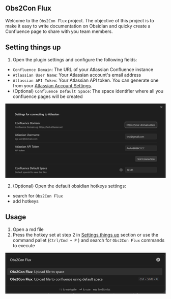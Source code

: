 ## Obs2Con Flux

Welcome to the `Obs2Con Flux` project. The objective of this project is to make it easy to write documentation on Obsidian and quicky create a Confluence page to share with you team members.

## Setting things up

1. Open the plugin settings and configure the following fields:

-   `Confluence Domain`: The URL of your Atlassian Confluence instance
-   `Atlassian User Name`: Your Atlassian account's email address
-   `Atlassian API Token`: Your Atlassian API token. You can generate one from your [Atlassian Account Settings](https://id.atlassian.com/manage-profile/security/api-tokens).
-   (Optional) `Confluence Default Space`: The space identifier where all you confluence pages will be created

![Settings](./images/settings_tab.png)

2. (Optional) Open the default obsidian hotkeys settings:

-   search for `Obs2Con Flux`
-   add hotkeys

## Usage

1. Open a md file
2. Press the hotkey set at step 2 in [Settings things up](#Setting-things-up) section or use the command pallet (`Ctrl/Cmd + P` ) and search for `Obs2Con Flux` commands to execute

![Commands](./images/commnads.png)
